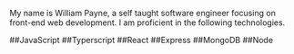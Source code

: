 My name is William Payne, a self taught software engineer focusing on front-end web development. I am proficient in the following technologies.

##JavaScript
##Typerscript
##React
##Express
##MongoDB
##Node

